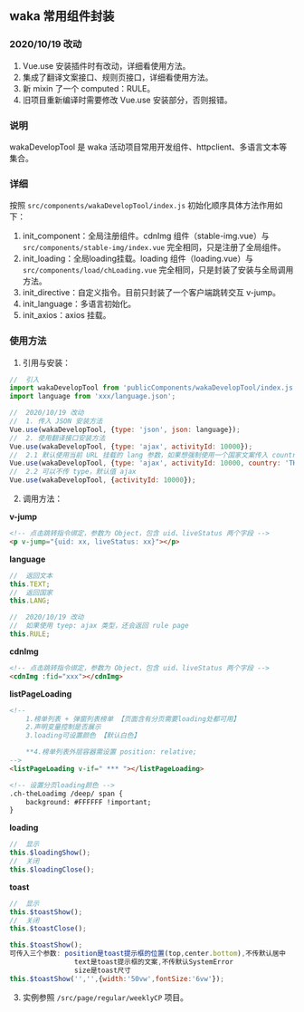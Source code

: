 <!--
 * @Author: monai
 * @Date: 2020-07-01 11:42:22
 * @LastEditors: monai
 * @LastEditTime: 2020-10-19 15:15:44
-->
## waka 常用组件封装

### 2020/10/19 改动
1. Vue.use 安装插件时有改动，详细看使用方法。
2. 集成了翻译文案接口、规则页接口，详细看使用方法。
3. 新 mixin 了一个 computed：RULE。
4. 旧项目重新编译时需要修改 Vue.use 安装部分，否则报错。

### 说明
wakaDevelopTool 是 waka 活动项目常用开发组件、httpclient、多语言文本等集合。

### 详细
按照 `src/components/wakaDevelopTool/index.js` 初始化顺序具体方法作用如下：

1. init_component：全局注册组件。cdnImg 组件（stable-img.vue）与 `src/components/stable-img/index.vue` 完全相同，只是注册了全局组件。
2. init_loading：全局loading挂载。loading 组件（loading.vue）与 `src/components/load/chLoading.vue` 完全相同，只是封装了安装与全局调用方法。
3. init_directive：自定义指令。目前只封装了一个客户端跳转交互 v-jump。
4. init_language：多语言初始化。
5. init_axios：axios 挂载。

### 使用方法
1. 引用与安装：
```javascript
//  引入
import wakaDevelopTool from 'publicComponents/wakaDevelopTool/index.js';
import language from 'xxx/language.json';

//  2020/10/19 改动
//  1. 传入 JSON 安装方法
Vue.use(wakaDevelopTool, {type: 'json', json: language});
//  2. 使用翻译接口安装方法
Vue.use(wakaDevelopTool, {type: 'ajax', activityId: 10000});
//  2.1 默认使用当前 URL 挂载的 lang 参数，如果想强制使用一个国家文案传入 country 字段
Vue.use(wakaDevelopTool, {type: 'ajax', activityId: 10000, country: 'TH'});
//  2.2 可以不传 type，默认值 ajax
Vue.use(wakaDevelopTool, {activityId: 10000});
```

2. 调用方法：

**v-jump**
```html
<!-- 点击跳转指令绑定，参数为 Object，包含 uid、liveStatus 两个字段 -->
<p v-jump="{uid: xx, liveStatus: xx}"></p>
```

**language**
```javascript
//  返回文本
this.TEXT;
//  返回国家
this.LANG;

//  2020/10/19 改动
//  如果使用 tyep: ajax 类型，还会返回 rule page
this.RULE;
```

**cdnImg**
```html
<!-- 点击跳转指令绑定，参数为 Object，包含 uid、liveStatus 两个字段 -->
<cdnImg :fid="xxx"></cdnImg>
```
<!-- 20201021 新增分页loading -->
**listPageLoading**
```html
<!--
    1.榜单列表 + 弹窗列表榜单 【页面含有分页需要loading处都可用】
    2.声明变量控制是否展示
    3.loading可设置颜色 【默认白色】

    **4.榜单列表外层容器需设置 position: relative;
-->
<listPageLoading v-if=" *** "></listPageLoading>

<!-- 设置分页loading颜色 -->
.ch-theLoadimg /deep/ span {
    background: #FFFFFF !important;
}
```

**loading**
```javascript
//  显示
this.$loadingShow();
//  关闭
this.$loadingClose();
```

**toast**
```javascript
//  显示
this.$toastShow();
//  关闭
this.$toastClose();

this.$toastShow();
可传入三个参数: position是toast提示框的位置(top,center.bottom),不传默认居中
                text是toast提示框的文案,不传默认SystemError
                size是toast尺寸
this.$toastShow('','',{width:'50vw',fontSize:'6vw'});

```

3. 实例参照 `/src/page/regular/weeklyCP` 项目。

